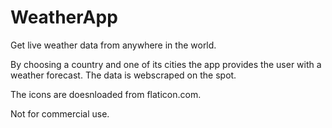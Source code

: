 # WeatherApp
Get live weather data  from anywhere in the world.

By choosing a country and one of its cities the app provides the user with a weather forecast. The data is webscraped on the spot. 

The icons are doesnloaded from flaticon.com.

Not for commercial use.
